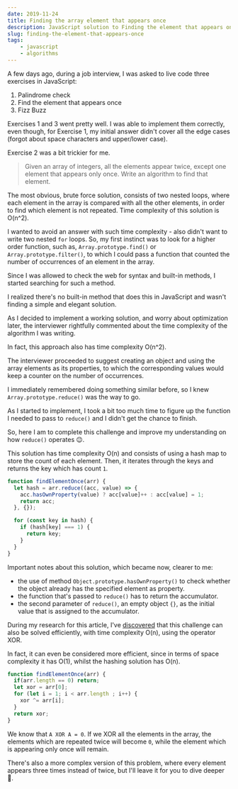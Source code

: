 ```yaml
---
date: 2019-11-24
title: Finding the array element that appears once
description: JavaScript solution to Finding the element that appears once in an array problem
slug: finding-the-element-that-appears-once
tags:
    - javascript
    - algorithms
---
```


A few days ago, during a job interview, I was asked to live code three exercises
in JavaScript:

1. Palindrome check
2. Find the element that appears once
3. Fizz Buzz

Exercises 1 and 3 went pretty well. I was able to implement them correctly, even
though, for Exercise 1, my initial answer didn't cover all the edge cases
(forgot about space characters and upper/lower case).

Exercise 2 was a bit trickier for me.

>Given an array of integers, all the elements appear twice, except one element
>that appears only once. Write an algorithm to find that element.

The most obvious, brute force solution, consists of two nested loops, where each
element in the array is compared with all the other elements, in order to find
which element is not repeated. Time complexity of this solution is O(n^2).

I wanted to avoid an answer with such time complexity - also didn't want to
write two nested `for` loops. So, my first instinct was to look for a higher
order function, such as, `Array.prototype.find()` or `Array.prototype.filter()`,
to which I could pass a function that counted the number of occurrences of an
element in the array.

Since I was allowed to check the web for syntax and built-in methods, I started
searching for such a method.

I realized there's no built-in method that does this in JavaScript and wasn't
finding a simple and elegant solution.

As I decided to implement a working solution, and worry about optimization
later, the interviewer rightfully commented about the time complexity of the
algorithm I was writing.

In fact, this approach also has time complexity O(n^2).

The interviewer proceeded to suggest creating an object and using the array
elements as its properties, to which the corresponding values would keep a
counter on the number of occurrences. 

I immediately remembered doing something similar before, so I knew
`Array.prototype.reduce()` was the way to go.

As I started to implement, I took a bit too much time to figure up the function
I needed to pass to `reduce()` and I didn't get the chance to
finish.

So, here I am to complete this challenge and improve my understanding on how
`reduce()` operates 😉.

This solution has time complexity O(n) and consists of using a hash map to store
the count of each element. Then, it iterates through the keys and returns the
key which has count `1`.

```js
function findElementOnce(arr) {
  let hash = arr.reduce((acc, value) => {
    acc.hasOwnProperty(value) ? acc[value]++ : acc[value] = 1;
    return acc;
  }, {});

  for (const key in hash) {
    if (hash[key] === 1) {
      return key;
    }
  }
}
```

Important notes about this solution, which became now, clearer to me:

- the use of method `Object.prototype.hasOwnProperty()` to check whether the
  object already has the specified element as property.
- the function that's passed to `reduce()` has to return the accumulator.
- the second parameter of `reduce()`, an empty object `{}`, as
  the initial value that is assigned to the accumulator.

During my research for this article, I've
[discovered](https://algorithms.tutorialhorizon.com/find-the-only-element-in-array-which-appears-only-once/)
that this challenge can also be solved efficiently, with time complexity O(n),
using the operator XOR.

In fact, it can even be considered more efficient, since in terms of space
complexity it has O(1), whilst the hashing solution has O(n).

```js
function findElementOnce(arr) {
  if(arr.length == 0) return;
  let xor = arr[0];
  for (let i = 1; i < arr.length ; i++) {
    xor ^= arr[i];
  }
  return xor;
}
```

We know that `A XOR A = 0`. If we XOR all the elements in the array, the
elements which are repeated twice will become `0`, while the element which
is appearing only once will remain.

There's also a more complex version of this problem, where every element appears
three times instead of twice, but I'll leave it for you to dive deeper 🌊.